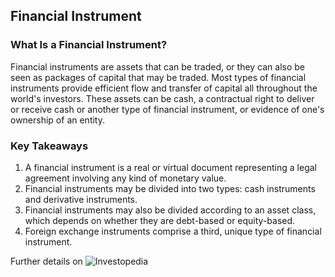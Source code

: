 Financial Instrument
------------------------------------------------------------

### What Is a Financial Instrument?

Financial instruments are assets that can be traded, or they can also be seen as packages of capital that may be traded. 
Most types of financial instruments provide efficient flow and transfer of capital all throughout the world's investors. 
These assets can be cash, a contractual right to deliver or receive cash or another type of financial instrument, or evidence of one's ownership of an entity.

### Key Takeaways

1. A financial instrument is a real or virtual document representing a legal agreement involving any kind of monetary value. 
2. Financial instruments may be divided into two types: cash instruments and derivative instruments.
3. Financial instruments may also be divided according to an asset class, which depends on whether they are debt-based or equity-based.
4. Foreign exchange instruments comprise a third, unique type of financial instrument.

Further details on ![Investopedia](https://www.investopedia.com/terms/f/financialinstrument.asp)

